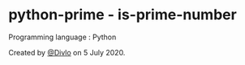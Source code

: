 # python-prime - is-prime-number

Programming language : Python

Created by [@Divlo](https://github.com/Divlo) on 5 July 2020.
